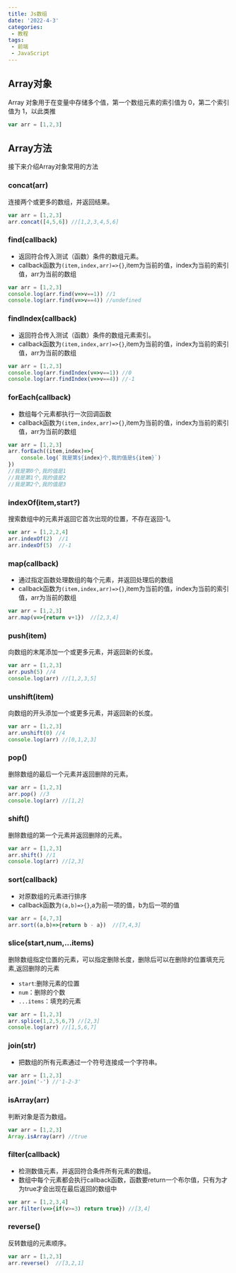 ```yaml
---
title: Js数组
date: '2022-4-3'
categories:
 - 教程
tags:
 - 前端
 - JavaScript
---
```


## Array对象
Array 对象用于在变量中存储多个值，第一个数组元素的索引值为 0，第二个索引值为 1，以此类推
```js
var arr = [1,2,3]
```

## Array方法
接下来介绍Array对象常用的方法
### concat(arr)
连接两个或更多的数组，并返回结果。
```js
var arr = [1,2,3]
arr.concat([4,5,6]) //[1,2,3,4,5,6]
```

### find(callback)
- 返回符合传入测试（函数）条件的数组元素。
- callback函数为`(item,index,arr)=>{}`,item为当前的值，index为当前的索引值，arr为当前的数组
```js
var arr = [1,2,3]
console.log(arr.find(v=>v==1)) //1
console.log(arr.find(v=>v==4)) //undefined
```

### findIndex(callback)
- 返回符合传入测试（函数）条件的数组元素索引。
- callback函数为`(item,index,arr)=>{}`,item为当前的值，index为当前的索引值，arr为当前的数组
```js
var arr = [1,2,3]
console.log(arr.findIndex(v=>v==1)) //0
console.log(arr.findIndex(v=>v==4)) //-1
```

### forEach(callback)
- 数组每个元素都执行一次回调函数
- callback函数为`(item,index,arr)=>{}`,item为当前的值，index为当前的索引值，arr为当前的数组
```js
var arr = [1,2,3]
arr.forEach((item,index)=>{
    console.log(`我是第${index}个,我的值是${item}`)
})
//我是第0个,我的值是1
//我是第1个,我的值是2
//我是第2个,我的值是3
```

### indexOf(item,start?)
搜索数组中的元素并返回它首次出现的位置，不存在返回-1。
```js
var arr = [1,2,2,4]
arr.indexOf(2)  //1
arr.indexOf(5)  //-1
```

### map(callback)
- 通过指定函数处理数组的每个元素，并返回处理后的数组
- callback函数为`(item,index,arr)=>{}`,item为当前的值，index为当前的索引值，arr为当前的数组
```js
var arr = [1,2,3]
arr.map(v=>{return v+1})  //[2,3,4]
```

### push(item)
向数组的末尾添加一个或更多元素，并返回新的长度。
```js
var arr = [1,2,3]
arr.push(5) //4
console.log(arr) //[1,2,3,5]
```

### unshift(item)
向数组的开头添加一个或更多元素，并返回新的长度。
```js
var arr = [1,2,3]
arr.unshift(0) //4
console.log(arr) //[0,1,2,3]
```

### pop()
删除数组的最后一个元素并返回删除的元素。
```js
var arr = [1,2,3]
arr.pop() //3
console.log(arr) //[1,2]
```

### shift()
删除数组的第一个元素并返回删除的元素。
```js
var arr = [1,2,3]
arr.shift() //1
console.log(arr) //[2,3]
```

### sort(callback)
- 对原数组的元素进行排序
- callback函数为`(a,b)=>{}`,a为前一项的值，b为后一项的值
```js
var arr = [4,7,3]
arr.sort((a,b)=>{return b - a})  //[7,4,3]
```

### slice(start,num,...items)
删除数组指定位置的元素，可以指定删除长度，删除后可以在删除的位置填充元素,返回删除的元素
- `start`:删除元素的位置
- `num`：删除的个数
- `...items`：填充的元素
```js
var arr = [1,2,3]
arr.splice(1,2,5,6,7) //[2,3]
console.log(arr) //[1,5,6,7]
```

### join(str)
- 把数组的所有元素通过一个符号连接成一个字符串。
```js
var arr = [1,2,3]
arr.join('-') //'1-2-3'
```

### isArray(arr)
判断对象是否为数组。
```js
var arr = [1,2,3]
Array.isArray(arr) //true
```

### filter(callback)
- 检测数值元素，并返回符合条件所有元素的数组。
- 数组中每个元素都会执行callback函数，函数要return一个布尔值，只有为才为true才会出现在最后返回的数组中
```js
var arr = [1,2,3,4]
arr.filter(v=>{if(v>=3) return true}) //[3,4]
```

### reverse()
反转数组的元素顺序。
```js
var arr = [1,2,3]
arr.reverse()  //[3,2,1]
```